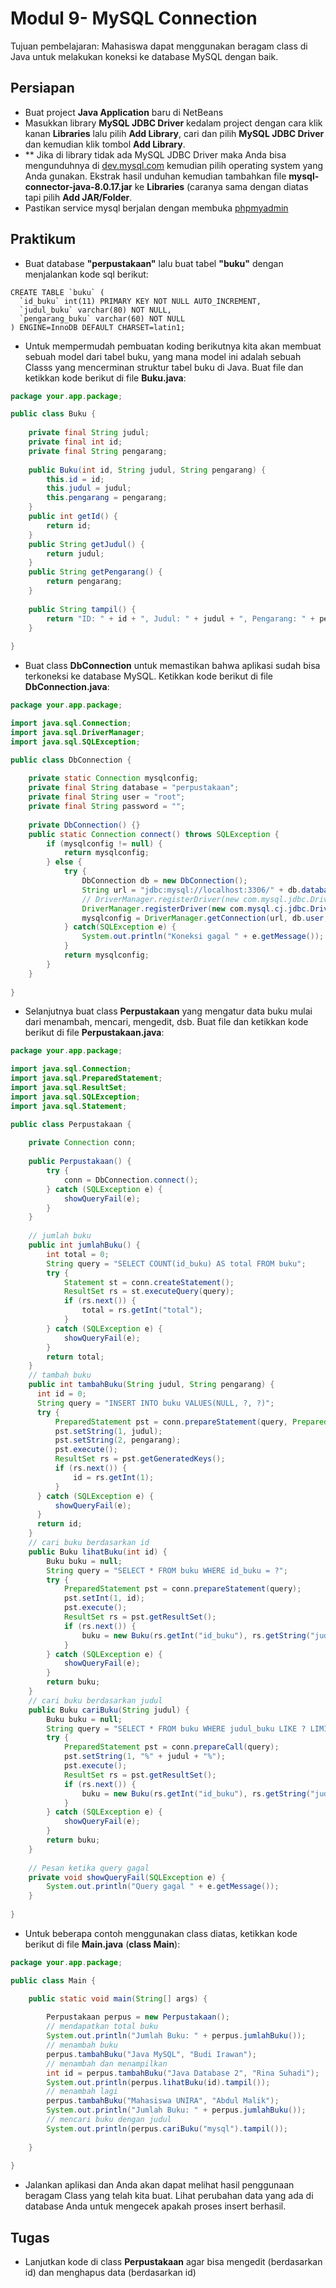 # Modul 9- MySQL Connection

Tujuan pembelajaran: Mahasiswa dapat menggunakan beragam class di Java untuk melakukan koneksi ke database MySQL dengan baik.

## Persiapan

- Buat project __Java Application__ baru di NetBeans
- Masukkan library __MySQL JDBC Driver__ kedalam project dengan cara klik kanan __Libraries__ lalu pilih __Add Library__, cari dan pilih __MySQL JDBC Driver__ dan kemudian klik tombol __Add Library__.
- ** Jika di library tidak ada MySQL JDBC Driver maka Anda bisa mengunduhnya di [dev.mysql.com](https://dev.mysql.com/downloads/connector/j/) kemudian pilih operating system yang Anda gunakan. Ekstrak hasil unduhan kemudian tambahkan file __mysql-connector-java-8.0.17.jar__ ke __Libraries__ (caranya sama dengan diatas tapi pilih __Add JAR/Folder__.
- Pastikan service mysql berjalan dengan membuka [phpmyadmin](http://localhost/phpmyadmin)

## Praktikum

* Buat database __"perpustakaan"__ lalu buat tabel __"buku"__ dengan menjalankan kode sql berikut:

```mysql
CREATE TABLE `buku` (
  `id_buku` int(11) PRIMARY KEY NOT NULL AUTO_INCREMENT,
  `judul_buku` varchar(80) NOT NULL,
  `pengarang_buku` varchar(60) NOT NULL
) ENGINE=InnoDB DEFAULT CHARSET=latin1;
```

* Untuk mempermudah pembuatan koding berikutnya kita akan membuat sebuah model dari tabel buku, yang mana model ini adalah sebuah Classs yang mencerminan struktur tabel buku di Java. Buat file dan ketikkan kode berikut di file __Buku.java__:

```java
package your.app.package;

public class Buku {
    
    private final String judul;
    private final int id;
    private final String pengarang;
    
    public Buku(int id, String judul, String pengarang) {
        this.id = id;
        this.judul = judul;
        this.pengarang = pengarang;
    }
    public int getId() {
        return id;
    }
    public String getJudul() {
        return judul;
    }
    public String getPengarang() {
        return pengarang;
    }
    
    public String tampil() {
        return "ID: " + id + ", Judul: " + judul + ", Pengarang: " + pengarang;
    }
    
}
```

* Buat class __DbConnection__ untuk memastikan bahwa aplikasi sudah bisa terkoneksi ke database MySQL. Ketikkan kode berikut di file __DbConnection.java__:

```java
package your.app.package;

import java.sql.Connection;
import java.sql.DriverManager;
import java.sql.SQLException;

public class DbConnection {
    
    private static Connection mysqlconfig;
    private final String database = "perpustakaan";
    private final String user = "root";
    private final String password = "";
    
    private DbConnection() {}
    public static Connection connect() throws SQLException {
        if (mysqlconfig != null) {
            return mysqlconfig;
        } else {
            try {
                DbConnection db = new DbConnection();
                String url = "jdbc:mysql://localhost:3306/" + db.database;
                // DriverManager.registerDriver(new com.mysql.jdbc.Driver());
                DriverManager.registerDriver(new com.mysql.cj.jdbc.Driver());
                mysqlconfig = DriverManager.getConnection(url, db.user, db.password);
            } catch(SQLException e) {
                System.out.println("Koneksi gagal " + e.getMessage());
            }
            return mysqlconfig;
        }
    }
    
}
```

* Selanjutnya buat class __Perpustakaan__ yang mengatur data buku mulai dari menambah, mencari, mengedit, dsb. Buat file dan ketikkan kode berikut di file __Perpustakaan.java__:

```java
package your.app.package;

import java.sql.Connection;
import java.sql.PreparedStatement;
import java.sql.ResultSet;
import java.sql.SQLException;
import java.sql.Statement;

public class Perpustakaan {
    
    private Connection conn;
    
    public Perpustakaan() {
        try {
            conn = DbConnection.connect();
        } catch (SQLException e) { 
            showQueryFail(e);
        }
    }
    
    // jumlah buku
    public int jumlahBuku() {
        int total = 0;
        String query = "SELECT COUNT(id_buku) AS total FROM buku";
        try {
            Statement st = conn.createStatement();
            ResultSet rs = st.executeQuery(query);
            if (rs.next()) {
                total = rs.getInt("total");
            }
        } catch (SQLException e) {
            showQueryFail(e);
        }
        return total;
    }
    // tambah buku
    public int tambahBuku(String judul, String pengarang) {
      int id = 0;
      String query = "INSERT INTO buku VALUES(NULL, ?, ?)";
      try {
          PreparedStatement pst = conn.prepareStatement(query, PreparedStatement.RETURN_GENERATED_KEYS);
          pst.setString(1, judul);
          pst.setString(2, pengarang);
          pst.execute();
          ResultSet rs = pst.getGeneratedKeys();
          if (rs.next()) {
              id = rs.getInt(1);
          }
      } catch (SQLException e) {
          showQueryFail(e);
      }
      return id;
    }
    // cari buku berdasarkan id
    public Buku lihatBuku(int id) {
        Buku buku = null;
        String query = "SELECT * FROM buku WHERE id_buku = ?";
        try {
            PreparedStatement pst = conn.prepareStatement(query);
            pst.setInt(1, id);
            pst.execute();
            ResultSet rs = pst.getResultSet();
            if (rs.next()) {
                buku = new Buku(rs.getInt("id_buku"), rs.getString("judul_buku"), rs.getString("pengarang_buku"));
            }
        } catch (SQLException e) {
            showQueryFail(e);
        }
        return buku;
    }
    // cari buku berdasarkan judul
    public Buku cariBuku(String judul) {
        Buku buku = null;
        String query = "SELECT * FROM buku WHERE judul_buku LIKE ? LIMIT 0, 1";
        try {
            PreparedStatement pst = conn.prepareCall(query);
            pst.setString(1, "%" + judul + "%");
            pst.execute();
            ResultSet rs = pst.getResultSet();
            if (rs.next()) {
                buku = new Buku(rs.getInt("id_buku"), rs.getString("judul_buku"), rs.getString("pengarang_buku"));
            }
        } catch (SQLException e) {
            showQueryFail(e);
        }
        return buku;
    }
    
    // Pesan ketika query gagal
    private void showQueryFail(SQLException e) {
        System.out.println("Query gagal " + e.getMessage());
    }
    
}
```

* Untuk beberapa contoh menggunakan class diatas, ketikkan kode berikut di file __Main.java__ (__class Main__):

```java
package your.app.package;

public class Main {

    public static void main(String[] args) {
        
        Perpustakaan perpus = new Perpustakaan();
        // mendapatkan total buku
        System.out.println("Jumlah Buku: " + perpus.jumlahBuku());
        // menambah buku
        perpus.tambahBuku("Java MySQL", "Budi Irawan");
        // menambah dan menampilkan
        int id = perpus.tambahBuku("Java Database 2", "Rina Suhadi");
        System.out.println(perpus.lihatBuku(id).tampil());
        // menambah lagi
        perpus.tambahBuku("Mahasiswa UNIRA", "Abdul Malik");
        System.out.println("Jumlah Buku: " + perpus.jumlahBuku());
        // mencari buku dengan judul
        System.out.println(perpus.cariBuku("mysql").tampil());
        
    }
    
}
```

* Jalankan aplikasi dan Anda akan dapat melihat hasil penggunaan beragam Class yang telah kita buat. Lihat perubahan data yang ada di database Anda untuk mengecek apakah proses insert berhasil.

## Tugas

* Lanjutkan kode di class __Perpustakaan__ agar bisa mengedit (berdasarkan id) dan menghapus data (berdasarkan id)

